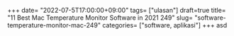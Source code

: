 +++
date= "2022-07-5T17:00:00+09:00"
tags= ["ulasan"]
draft=true
title= "11 Best Mac Temperature Monitor Software in 2021        249"
slug= "software-temperature-monitor-mac-249"
categories= ["software, aplikasi"]
+++
asd
